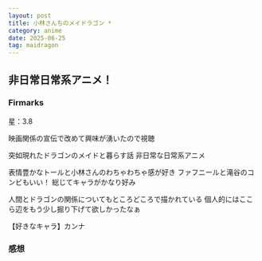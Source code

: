 ```yaml
---
layout: post
title: 小林さんちのメイドラゴン *
category: anime
date: 2025-06-25
tag: maidragon
---
```


## 非日常日常系アニメ！

### Firmarks

星：3.8

映画関係の宣伝で改めて興味が湧いたので視聴

突如現れたドラゴンのメイドと暮らす話
非日常な日常系アニメ

表情豊かなトールと小林さんのわちゃわちゃ感が好き
ファフニールと滝谷のコンビもいい！
総じてキャラがかなり好み

人間とドラゴンの関係についてもところどころで描かれている
個人的にはここら辺をもう少し掘り下げて欲しかったなぁ

【好きなキャラ】カンナ

### 感想
